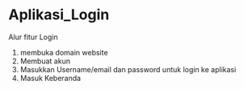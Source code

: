 # Aplikasi_Login
Alur fitur Login
1. membuka domain website
2. Membuat akun
3. Masukkan Username/email dan password untuk login ke aplikasi
4. Masuk Keberanda
   
